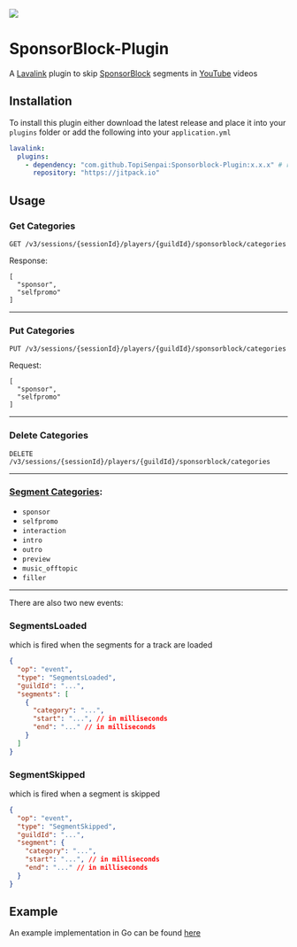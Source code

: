 [![](https://jitpack.io/v/TopiSenpai/Sponsorblock-Plugin.svg)](https://jitpack.io/#TopiSenpai/sponsorblock-plugin)

# SponsorBlock-Plugin

A [Lavalink](https://github.com/freyacodes/Lavalink) plugin to skip [SponsorBlock](https://sponsor.ajay.app) segments in [YouTube](https://youtube.com) videos

## Installation

To install this plugin either download the latest release and place it into your `plugins` folder or add the following
into your `application.yml`

```yaml
lavalink:
  plugins:
    - dependency: "com.github.TopiSenpai:Sponsorblock-Plugin:x.x.x" # replace x.x.x with the latest release tag!
      repository: "https://jitpack.io"
```

## Usage

### Get Categories

```
GET /v3/sessions/{sessionId}/players/{guildId}/sponsorblock/categories
```

Response:

```
[
  "sponsor",
  "selfpromo"
]
```

---

### Put Categories

```
PUT /v3/sessions/{sessionId}/players/{guildId}/sponsorblock/categories
```

Request:

```
[
  "sponsor",
  "selfpromo"
]
```

---

### Delete Categories

```
DELETE /v3/sessions/{sessionId}/players/{guildId}/sponsorblock/categories
```

---

### [Segment Categories](https://wiki.sponsor.ajay.app/w/Segment_Categories):

* `sponsor`
* `selfpromo`
* `interaction`
* `intro`
* `outro`
* `preview`
* `music_offtopic`
* `filler`

---

There are also two new events:

### SegmentsLoaded

which is fired when the segments for a track are loaded

````json
{
  "op": "event",
  "type": "SegmentsLoaded",
  "guildId": "...",
  "segments": [
    {
      "category": "...",
      "start": "...", // in milliseconds
      "end": "..." // in milliseconds
    }
  ]
}
````

### SegmentSkipped

which is fired when a segment is skipped

````json
{
  "op": "event",
  "type": "SegmentSkipped",
  "guildId": "...",
  "segment": {
    "category": "...",
    "start": "...", // in milliseconds
    "end": "..." // in milliseconds
  }
}
````

## Example

An example implementation in Go can be found [here](https://github.com/TopiSenpai/sponsorblock-plugin-example)
